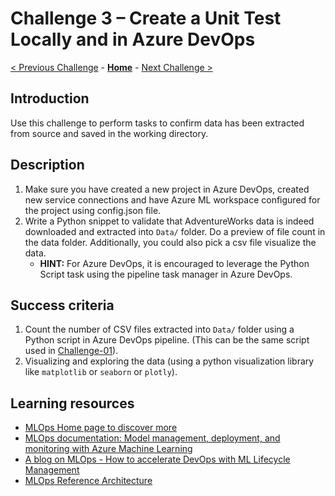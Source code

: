 # Challenge 3 – Create a Unit Test Locally and in Azure DevOps

[< Previous Challenge](./02-BuildPipeline.md) - **[Home](../README.md)** - [Next Challenge >](./04-ReleasePipeline.md)

## Introduction

Use this challenge to perform tasks to confirm data has been extracted from source and saved in the working directory.

## Description

1.  Make sure you have created a new project in Azure DevOps, created new service connections and have Azure ML workspace configured for the project using config.json file.
1.  Write a Python snippet to validate that AdventureWorks data is indeed downloaded and extracted into `Data/` folder. Do a preview of file count in the data folder. Additionally, you could also pick a csv file visualize the data.
    - **HINT:** For Azure DevOps, it is encouraged to leverage the Python Script task using the pipeline task manager in Azure DevOps.

## Success criteria

1.  Count the number of CSV files extracted into `Data/` folder using a Python script in Azure DevOps pipeline. (This can be the same script used in [Challenge-01](./Challenge-01)).    
1.  Visualizing and exploring the data (using a python visualization library like `matplotlib` or `seaborn` or `plotly`).

## Learning resources

-   [MLOps Home page to discover more](<https://azure.microsoft.com/en-us/services/machine-learning/mlops/>)
-   [MLOps documentation: Model management, deployment, and monitoring with Azure Machine Learning](<https://docs.microsoft.com/en-us/azure/machine-learning/concept-model-management-and-deployment>)
-   [A blog on MLOps - How to accelerate DevOps with ML Lifecycle Management](<https://azure.microsoft.com/en-us/blog/how-to-accelerate-devops-with-machine-learning-lifecycle-management/>)
-   [MLOps Reference Architecture](<https://docs.microsoft.com/en-us/azure/architecture/reference-architectures/ai/mlops-python>)
